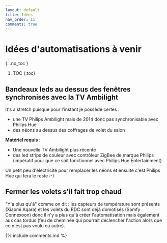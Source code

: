 ```yaml
---
layout: default
title: Idées
nav_order: 11
comments: true
---
```


# Idées d'automatisations à venir
{: .no_toc }

1. TOC
{:toc}


## Bandeaux leds au dessus des fenêtres synchronisés avec la TV Ambilight

It's a stretch puisque pour l'instant je possède certes :
 - une TV Philips Ambilight mais de 2014 donc pas synchronisable avec Philips Hue
 - des néons au dessus des coffrages de volet du salon

**Matériel requis** :
 - Une nouvelle TV Ambilight plus récente
 - des led strips de couleur avec contrôleur ZigBee de marque Philips (impératif pour que ce soit fonctionnel avec Philips Hue Entertainment)
 
Un petit peu d'électricité pour remplacer les néons et ensuite c'est Philips Hue qui fera le reste :-)


## Fermer les volets s'il fait trop chaud

"Y'a plus qu'à" comme on dit : les capteurs de température sont présents (Xiaomi Aqara) et les volets du RDC sont déjà domotisés (Somfy Connexoon) donc il n'y a plus qu'à créer l'automatisation mais également aux cas tordus (feu de cheminée qui pourrait déclencher l'action alors que ce n'est pas voulu ou autre).



{% include comments.md %}

